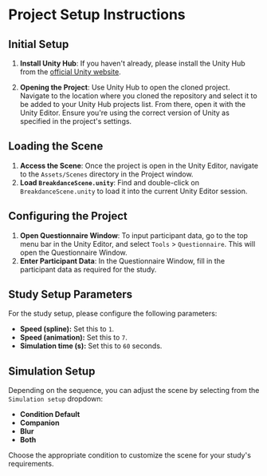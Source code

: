 # Project Setup Instructions

## Initial Setup

1. **Install Unity Hub**: If you haven't already, please install the Unity Hub from the [official Unity website](https://unity.com/download).

2. **Opening the Project**: Use Unity Hub to open the cloned project. Navigate to the location where you cloned the repository and select it to be added to your Unity Hub projects list. From there, open it with the Unity Editor. Ensure you're using the correct version of Unity as specified in the project's settings.

## Loading the Scene

1. **Access the Scene**: Once the project is open in the Unity Editor, navigate to the `Assets/Scenes` directory in the Project window.
2. **Load `BreakdanceScene.unity`**: Find and double-click on `BreakdanceScene.unity` to load it into the current Unity Editor session.

## Configuring the Project

1. **Open Questionnaire Window**: To input participant data, go to the top menu bar in the Unity Editor, and select `Tools` > `Questionnaire`. This will open the Questionnaire Window.
2. **Enter Participant Data**: In the Questionnaire Window, fill in the participant data as required for the study.

## Study Setup Parameters

For the study setup, please configure the following parameters:

- **Speed (spline):** Set this to `1`.
- **Speed (animation):** Set this to `7`.
- **Simulation time (s):** Set this to `60` seconds.

## Simulation Setup

Depending on the sequence, you can adjust the scene by selecting from the `Simulation setup` dropdown:

- **Condition Default**
- **Companion**
- **Blur**
- **Both**

Choose the appropriate condition to customize the scene for your study's requirements.
